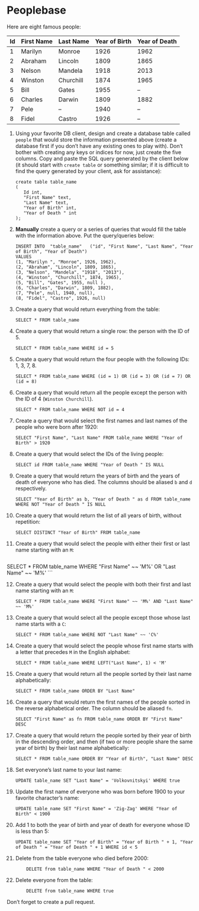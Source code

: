 # Peoplebase

Here are eight famous people: 

| Id | First Name | Last Name | Year of Birth | Year of Death |
|----|------------|-----------|---------------|---------------|
| 1  | Marilyn    | Monroe    | 1926          | 1962          |
| 2  | Abraham    | Lincoln   | 1809          | 1865          |
| 3  | Nelson     | Mandela   | 1918          | 2013          |
| 4  | Winston    | Churchill | 1874          | 1965          |
| 5  | Bill       | Gates     | 1955          | –             |
| 6  | Charles    | Darwin    | 1809          | 1882          |
| 7  | Pele       | –         | 1940          | –             |
| 8  | Fidel      | Castro    | 1926          | –             |

1. Using your favorite DB client, design and create a database table called `people` that would store the information presented above (create a database first if you don’t have any existing ones to play with). Don’t bother with creating any keys or indices for now, just create the five columns. Copy and paste the SQL query generated by the client below (it should start with `create table` or something similar; if it is difficult to find the query generated by your client, ask for assistance):

    ```postgresql
    create table table_name
    (
       Id int,
       "First Name" text,
       "Last Name" text,
       "Year of Birth" int,
       "Year of Death " int
    );

    ```

2. **Manually** create a query or a series of queries that would fill the table with the information above. Put the query/queries below:

    ```postgresql
    INSERT INTO  "table_name"   ("id", "First Name", "Last Name", "Year of Birth", "Year of Death")
    VALUES 
    (1, "Marilyn ", "Monroe", 1926, 1962), 
    (2, "Abraham", "Lincoln", 1809, 1865), 
    (3, "Nelson", "Mandela", "1918", "2013"), 
    (4, "Winston", "Churchill", 1874, 1965), 
    (5, "Bill", "Gates", 1955, null ), 
    (6, "Charles", "Darwin", 1809, 1882), 
    (7, "Pele", null, 1940, null), 
    (8, "Fidel", "Castro", 1926, null)
    ```

3. Create a query that would return everything from the table:

    ```postgresql
    SELECT * FROM table_name
    ```
    
4. Create a query that would return a single row: the person with the ID of 5.

    ```postgresql
    SELECT * FROM table_name WHERE id = 5
    ```

5. Create a query that would return the four people with the following IDs: 1, 3, 7, 8.

    ```postgresql
    SELECT * FROM table_name WHERE (id = 1) OR (id = 3) OR (id = 7) OR (id = 8)
    ```

6. Create a query that would return all the people except the person with the ID of 4 (`Winston Churchill`).

    ```postgresql
    SELECT * FROM table_name WHERE NOT id = 4
    ```

7. Create a query that would select the first names and last names of the people who were born after 1920:

    ```postgresql
    SELECT "First Name", "Last Name" FROM table_name WHERE "Year of Birth" > 1920
    ```
    
8. Create a query that would select the IDs of the living people:

    ```postgresql
    SELECT id FROM table_name WHERE "Year of Death " IS NULL
    ```
    
9. Create a query that would return the years of birth and the years of death of everyone who has died. The columns should be aliased `b` and `d` respectively.

    ```postgresql
    SELECT "Year of Birth" as b, "Year of Death " as d FROM table_name WHERE NOT "Year of Death " IS NULL
    ```
    
10. Create a query that would return the list of all years of birth, without repetition:

    ```postgresql
    SELECT DISTINCT "Year of Birth" FROM table_name
    ```

11. Create a query that would select the people with either their first or last name starting with an `M`:

    ```postgresql
   SELECT * FROM table_name WHERE "First Name" ~~ 'M%' OR "Last Name" ~~ 'M%'
    ```

12. Create a query that would select the people with both their first and last name starting with an `M`:

    ```postgresql
    SELECT * FROM table_name WHERE "First Name" ~~ 'M%' AND "Last Name" ~~ 'M%'
    ```
    
13. Create a query that would select all the people except those whose last name starts with a `C`:

    ```postgresql
    SELECT * FROM table_name WHERE NOT "Last Name" ~~ 'C%'
    ```
    
14. Create a query that would select the people whose first name starts with a letter that precedes `M` in the English alphabet:

    ```postgresql
    SELECT * FROM table_name WHERE LEFT("Last Name", 1) < 'M'
    ```
    
15. Create a query that would return all the people sorted by their last name alphabetically:

    ```postgresql
    SELECT * FROM table_name ORDER BY "Last Name" 
    ```

16. Create a query that would return the first names of the people sorted in the reverse alphabetical order. The column should be aliased `fn`.

    ```postgresql
    SELECT "First Name" as fn FROM table_name ORDER BY "First Name" DESC
    ```

17. Create a query that would return the people sorted by their year of birth in the descending order, and then (if two or more people share the same year of birth) by their last name alphabetically:

    ```postgresql
    SELECT * FROM table_name ORDER BY "Year of Birth", "Last Name" DESC
    ```
    
18. Set everyone’s last name to your last name:

    ```postgresql
    UPDATE table_name SET "Last Name" = 'Volkovnitskyi' WHERE true
    ```
    
19. Update the first name of everyone who was born before 1900 to your favorite character’s name:

    ```postgresql
    UPDATE table_name SET "First Name" = 'Zig-Zag' WHERE "Year of Birth" < 1900
    ```
    
20. Add 1 to both the year of birth and year of death for everyone whose ID is less than 5:

    ```postgresql
    UPDATE table_name SET "Year of Birth" = "Year of Birth " + 1, "Year of Death " = "Year of Death " + 1 WHERE id < 5
    ```

21. Delete from the table everyone who died before 2000:

    ```postgresql
        DELETE from table_name WHERE "Year of Death " < 2000
    ```

22. Delete everyone from the table:

    ```postgresql
        DELETE from table_name WHERE true
    ```
    
Don’t forget to create a pull request.
